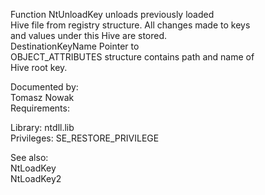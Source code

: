 Function NtUnloadKey unloads previously loaded \
Hive file from registry structure. All changes made to keys \
and values under this Hive are stored. \
DestinationKeyName Pointer to \
OBJECT\_ATTRIBUTES structure contains path and name of \
Hive root key.

Documented by: \
Tomasz Nowak \
Requirements:

Library: ntdll.lib \
Privileges: SE\_RESTORE\_PRIVILEGE

See also: \
NtLoadKey \
NtLoadKey2
